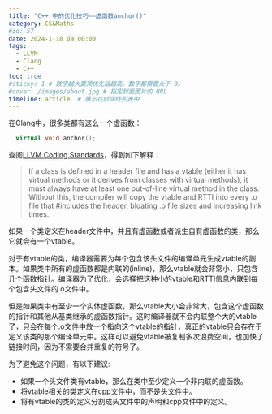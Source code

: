 ```yaml
---
title: "C++ 中的优化技巧——虚函数anchor()"
category: CS&Maths
#id: 57
date: 2024-1-18 09:00:00
tags: 
  - LLVM
  - Clang
  - C++
toc: true
#sticky: 1 # 数字越大置顶优先级越高。数字都需要大于 0。
#cover: /images/about.jpg # 指定封面图片的 URL
timeline: article  # 展示在时间线列表中
---
```


在Clang中，很多类都有这么一个虚函数：
```c++
  virtual void anchor();
```

查阅[LLVM Coding Standards](https://llvm.org/docs/CodingStandards.html#provide-a-virtual-method-anchor-for-classes-in-headers)，得到如下解释：

> If a class is defined in a header file and has a vtable (either it has virtual methods or it derives from classes with virtual methods), it must always have at least one out-of-line virtual method in the class. Without this, the compiler will copy the vtable and RTTI into every .o file that #includes the header, bloating .o file sizes and increasing link times.

如果一个类定义在header文件中，并且有虚函数或者派生自有虚函数的类，那么它就会有一个vtable。

对于有vtable的类，编译器需要为每个包含该头文件的编译单元生成vtable的副本。如果类中所有的虚函数都是内联的(inline)，那么vtable就会非常小，只包含几个函数指针。编译器为了优化，会选择把这种小的vtable和RTTI信息内联到每个包含头文件的.o文件中。

但是如果类中有至少一个实体虚函数，那么vtable大小会非常大，包含这个虚函数的指针和其他从基类继承的虚函数指针。这时编译器就不会内联整个大的vtable了，只会在每个.o文件中放一个指向这个vtable的指针，真正的vtable只会存在于定义该类的那个编译单元中。这样可以避免vtable被复制多次浪费空间，也加快了链接时间，因为不需要合并重复的符号了。

为了避免这个问题，有以下建议:

- 如果一个头文件类有vtable，那么在类中至少定义一个非内联的虚函数。
- 将vtable相关的类定义在cpp文件中，而不是头文件中。
- 将有vtable的类的定义分割成头文件中的声明和cpp文件中的定义。
